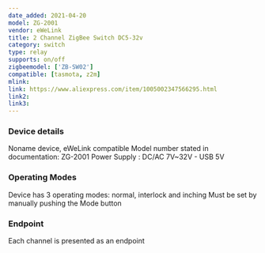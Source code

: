```yaml
---
date_added: 2021-04-20
model: ZG-2001
vendor: eWeLink
title: 2 Channel ZigBee Switch DC5-32v 
category: switch
type: relay
supports: on/off
zigbeemodel: ['ZB-SW02']
compatible: [tasmota, z2m]
mlink: 
link: https://www.aliexpress.com/item/1005002347566295.html
link2: 
link3: 
---
```

### Device details
Noname device, eWeLink compatible
Model number stated in documentation: ZG-2001
Power Supply : DC/AC 7V~32V - USB 5V

### Operating Modes
Device has 3 operating modes: normal, interlock and inching
Must be set by manually pushing the Mode button

### Endpoint
Each channel is presented as an endpoint
